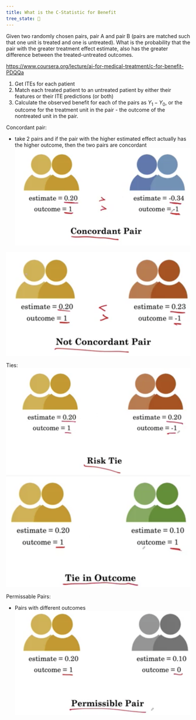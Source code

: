 ```yaml
---
title: What is the C-Statistic for Benefit
tree_state: 🌱
---
```


Given two randomly chosen pairs, pair A and pair B (pairs are matched such that one unit is treated and one is untreated). What is the probability that the pair with the greater treatment effect estimate, also has the greater difference between the treated-untreated outcomes.

https://www.coursera.org/lecture/ai-for-medical-treatment/c-for-benefit-PDQQa

1. Get ITEs for each patient
2. Match each treated patient to an untreated patient by either their features or their ITE predictions (or both)
3. Calculate the observed benefit for each of the pairs as $Y_1-Y_0$, or the outcome for the treatment unit in the pair - the outcome of the nontreated unit in the pair.


Concordant pair:
- take 2 pairs and if the pair with the higher estimated effect actually has the higher outcome, then the two pairs are concordant
![Screen Shot 2021-03-11 at 2.09.31 PM.png](../search_pics/Screen%20Shot%202021-03-11%20at%202.09.31%20PM.png)

![Screen Shot 2021-03-11 at 2.11.06 PM.png](../search_pics/Screen%20Shot%202021-03-11%20at%202.11.06%20PM.png)

Ties:
![Screen Shot 2021-03-11 at 2.11.39 PM.png](../search_pics/Screen%20Shot%202021-03-11%20at%202.11.39%20PM.png)
![Screen Shot 2021-03-11 at 2.12.07 PM.png](../search_pics/Screen%20Shot%202021-03-11%20at%202.12.07%20PM.png)

Permissable Pairs:
- Pairs with different outcomes
![Screen Shot 2021-03-11 at 2.12.52 PM.png](../search_pics/Screen%20Shot%202021-03-11%20at%202.12.52%20PM.png)